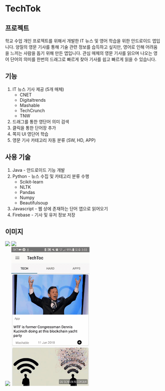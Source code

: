 # TechTok

## 프로젝트

학교 수업 개인 프로젝트를 위해서 개발한 IT 뉴스 및  영어 학습을 위한 안드로이드 앱입니다. 양질의 영문 기사를 통해 기술 관련 정보를 습득하고 싶지만, 영어로 인해 어려움을 느끼는 사람을 돕기 위해 만든 앱입니다. 관심 매체의 영문 기사를 읽으며 나오는 영어 단어의 의미를 한번의 드래그로 빠르게 찾아 기사를 쉽고 빠르게 읽을 수 있습니다.



## 기능

1. IT 뉴스 기사 제공 (5개 매체)
   * CNET
   * Digitaltrends
   * Mashable
   * TechCrunch
   * TNW
2. 드래그를 통한 영단어 의미 검색
3. 클릭을 통한 단어장 추가
4. 쪽지 UI 영단어 학습
5. 영문 기사 카테고리 자동 분류 (SW, HD, APP)



## 사용 기술

1. Java - 안드로이드 기능 개발
2. Python - 뉴스 수집 및 카테고리 분류 수행
   * Scikit-learn
   * NLTK
   * Pandas
   * Numpy
   * Beautifulsoup
3. Javascript - 웹 상에 존재하는 단어 앱으로 읽어오기
4. Firebase - 기사  및 유저 정보 저장

## 이미지
<img src="https://github.com/Yujaeseo/NewsApp/blob/master/image/News.gif">     <img src="https://github.com/Yujaeseo/NewsApp/blob/master/image/Search_word.gif">  
<img src="https://github.com/Yujaeseo/NewsApp/blob/master/image/Search_word2.gif">     <img src="https://github.com/Yujaeseo/NewsApp/blob/master/image/Voca.gif">  


